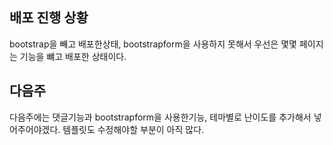 ## 배포 진행 상황
bootstrap을 빼고 배포한상태, bootstrapform을 사용하지 못해서 우선은 몇몇 페이지는 기능을 뺴고 배포한 상태이다.

## 다음주
다음주에는 댓글기능과 bootstrapform을 사용한기능, 테마별로 난이도를 추가해서 넣어주어야겠다. 템플릿도 수정해야할 부분이 아직 많다.
